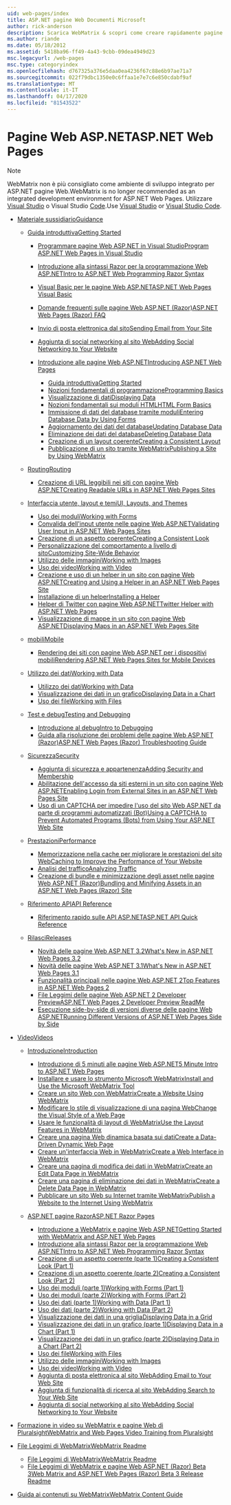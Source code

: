 ```yaml
---
uid: web-pages/index
title: ASP.NET pagine Web Documenti Microsoft
author: rick-anderson
description: Scarica WebMatrix & scopri come creare rapidamente pagine web in modo semplice per combinare il codice server con HTML.
ms.author: riande
ms.date: 05/18/2012
ms.assetid: 5418ba96-ff49-4a43-9cbb-09dea4949d23
msc.legacyurl: /web-pages
msc.type: categoryindex
ms.openlocfilehash: d767325a376e5daa0ea4236f67c88e6b97ae71a7
ms.sourcegitcommit: 022f79dbc1350e0c6ffaa1e7e7c6e850cdabf9af
ms.translationtype: MT
ms.contentlocale: it-IT
ms.lasthandoff: 04/17/2020
ms.locfileid: "81543522"
---
```

# <a name="aspnet-web-pages"></a><span data-ttu-id="3e1a0-103">Pagine Web ASP.NET</span><span class="sxs-lookup"><span data-stu-id="3e1a0-103">ASP.NET Web Pages</span></span>

> [!NOTE] 
> <span data-ttu-id="3e1a0-104">WebMatrix non è più consigliato come ambiente di sviluppo integrato per ASP.NET pagine Web.</span><span class="sxs-lookup"><span data-stu-id="3e1a0-104">WebMatrix is no longer recommended as an integrated development environment for ASP.NET Web Pages.</span></span> <span data-ttu-id="3e1a0-105">Utilizzare [Visual Studio](xref:web-pages/overview/getting-started/program-asp-net-web-pages-in-visual-studio) o Visual Studio [Code](https://code.visualstudio.com/).</span><span class="sxs-lookup"><span data-stu-id="3e1a0-105">Use [Visual Studio](xref:web-pages/overview/getting-started/program-asp-net-web-pages-in-visual-studio) or [Visual Studio Code](https://code.visualstudio.com/).</span></span>

- [<span data-ttu-id="3e1a0-106">Materiale sussidiario</span><span class="sxs-lookup"><span data-stu-id="3e1a0-106">Guidance</span></span>](overview/index.md)

    - [<span data-ttu-id="3e1a0-107">Guida introduttiva</span><span class="sxs-lookup"><span data-stu-id="3e1a0-107">Getting Started</span></span>](overview/getting-started/index.md)

        - [<span data-ttu-id="3e1a0-108">Programmare pagine Web ASP.NET in Visual Studio</span><span class="sxs-lookup"><span data-stu-id="3e1a0-108">Program ASP.NET Web Pages in Visual Studio</span></span>](overview/getting-started/program-asp-net-web-pages-in-visual-studio.md)
        - [<span data-ttu-id="3e1a0-109">Introduzione alla sintassi Razor per la programmazione Web ASP.NET</span><span class="sxs-lookup"><span data-stu-id="3e1a0-109">Intro to ASP.NET Web Programming Razor Syntax</span></span>](overview/getting-started/introducing-razor-syntax-c.md)
        - [<span data-ttu-id="3e1a0-110">Visual Basic per le pagine Web ASP.NET</span><span class="sxs-lookup"><span data-stu-id="3e1a0-110">ASP.NET Web Pages Visual Basic</span></span>](overview/getting-started/introducing-razor-syntax-vb.md)
        - [<span data-ttu-id="3e1a0-111">Domande frequenti sulle pagine Web ASP.NET (Razor)</span><span class="sxs-lookup"><span data-stu-id="3e1a0-111">ASP.NET Web Pages (Razor) FAQ</span></span>](overview/getting-started/aspnet-web-pages-razor-faq.md)
        - [<span data-ttu-id="3e1a0-112">Invio di posta elettronica dal sito</span><span class="sxs-lookup"><span data-stu-id="3e1a0-112">Sending Email from Your Site</span></span>](overview/getting-started/11-adding-email-to-your-web-site.md)
        - [<span data-ttu-id="3e1a0-113">Aggiunta di social networking al sito Web</span><span class="sxs-lookup"><span data-stu-id="3e1a0-113">Adding Social Networking to Your Website</span></span>](overview/getting-started/13-adding-social-networking-to-your-web-site.md)
        - [<span data-ttu-id="3e1a0-114">Introduzione alle pagine Web ASP.NET</span><span class="sxs-lookup"><span data-stu-id="3e1a0-114">Introducing ASP.NET Web Pages</span></span>](overview/getting-started/introducing-aspnet-web-pages-2/index.md)

            - [<span data-ttu-id="3e1a0-115">Guida introduttiva</span><span class="sxs-lookup"><span data-stu-id="3e1a0-115">Getting Started</span></span>](overview/getting-started/introducing-aspnet-web-pages-2/getting-started.md)
            - [<span data-ttu-id="3e1a0-116">Nozioni fondamentali di programmazione</span><span class="sxs-lookup"><span data-stu-id="3e1a0-116">Programming Basics</span></span>](overview/getting-started/introducing-aspnet-web-pages-2/intro-to-web-pages-programming.md)
            - [<span data-ttu-id="3e1a0-117">Visualizzazione di dati</span><span class="sxs-lookup"><span data-stu-id="3e1a0-117">Displaying Data</span></span>](overview/getting-started/introducing-aspnet-web-pages-2/displaying-data.md)
            - [<span data-ttu-id="3e1a0-118">Nozioni fondamentali sui moduli HTML</span><span class="sxs-lookup"><span data-stu-id="3e1a0-118">HTML Form Basics</span></span>](overview/getting-started/introducing-aspnet-web-pages-2/form-basics.md)
            - [<span data-ttu-id="3e1a0-119">Immissione di dati del database tramite moduli</span><span class="sxs-lookup"><span data-stu-id="3e1a0-119">Entering Database Data by Using Forms</span></span>](overview/getting-started/introducing-aspnet-web-pages-2/entering-data.md)
            - [<span data-ttu-id="3e1a0-120">Aggiornamento dei dati del database</span><span class="sxs-lookup"><span data-stu-id="3e1a0-120">Updating Database Data</span></span>](overview/getting-started/introducing-aspnet-web-pages-2/updating-data.md)
            - [<span data-ttu-id="3e1a0-121">Eliminazione dei dati del database</span><span class="sxs-lookup"><span data-stu-id="3e1a0-121">Deleting Database Data</span></span>](overview/getting-started/introducing-aspnet-web-pages-2/deleting-data.md)
            - [<span data-ttu-id="3e1a0-122">Creazione di un layout coerente</span><span class="sxs-lookup"><span data-stu-id="3e1a0-122">Creating a Consistent Layout</span></span>](overview/getting-started/introducing-aspnet-web-pages-2/layouts.md)
            - [<span data-ttu-id="3e1a0-123">Pubblicazione di un sito tramite WebMatrix</span><span class="sxs-lookup"><span data-stu-id="3e1a0-123">Publishing a Site by Using WebMatrix</span></span>](overview/getting-started/introducing-aspnet-web-pages-2/publishing.md)
    - [<span data-ttu-id="3e1a0-124">Routing</span><span class="sxs-lookup"><span data-stu-id="3e1a0-124">Routing</span></span>](overview/routing/index.md)

        - [<span data-ttu-id="3e1a0-125">Creazione di URL leggibili nei siti con pagine Web ASP.NET</span><span class="sxs-lookup"><span data-stu-id="3e1a0-125">Creating Readable URLs in ASP.NET Web Pages Sites</span></span>](overview/routing/creating-readable-urls-in-aspnet-web-pages-sites.md)
    - [<span data-ttu-id="3e1a0-126">Interfaccia utente, layout e temi</span><span class="sxs-lookup"><span data-stu-id="3e1a0-126">UI, Layouts, and Themes</span></span>](overview/ui-layouts-and-themes/index.md)

        - [<span data-ttu-id="3e1a0-127">Uso dei moduli</span><span class="sxs-lookup"><span data-stu-id="3e1a0-127">Working with Forms</span></span>](overview/ui-layouts-and-themes/4-working-with-forms.md)
        - [<span data-ttu-id="3e1a0-128">Convalida dell'input utente nelle pagine Web ASP.NET</span><span class="sxs-lookup"><span data-stu-id="3e1a0-128">Validating User Input in ASP.NET Web Pages Sites</span></span>](overview/ui-layouts-and-themes/validating-user-input-in-aspnet-web-pages-sites.md)
        - [<span data-ttu-id="3e1a0-129">Creazione di un aspetto coerente</span><span class="sxs-lookup"><span data-stu-id="3e1a0-129">Creating a Consistent Look</span></span>](overview/ui-layouts-and-themes/3-creating-a-consistent-look.md)
        - [<span data-ttu-id="3e1a0-130">Personalizzazione del comportamento a livello di sito</span><span class="sxs-lookup"><span data-stu-id="3e1a0-130">Customizing Site-Wide Behavior</span></span>](overview/ui-layouts-and-themes/18-customizing-site-wide-behavior.md)
        - [<span data-ttu-id="3e1a0-131">Utilizzo delle immagini</span><span class="sxs-lookup"><span data-stu-id="3e1a0-131">Working with Images</span></span>](overview/ui-layouts-and-themes/9-working-with-images.md)
        - [<span data-ttu-id="3e1a0-132">Uso dei video</span><span class="sxs-lookup"><span data-stu-id="3e1a0-132">Working with Video</span></span>](overview/ui-layouts-and-themes/10-working-with-video.md)
        - [<span data-ttu-id="3e1a0-133">Creazione e uso di un helper in un sito con pagine Web ASP.NET</span><span class="sxs-lookup"><span data-stu-id="3e1a0-133">Creating and Using a Helper in an ASP.NET Web Pages Site</span></span>](overview/ui-layouts-and-themes/creating-and-using-a-helper-in-an-aspnet-web-pages-site.md)
        - [<span data-ttu-id="3e1a0-134">Installazione di un helper</span><span class="sxs-lookup"><span data-stu-id="3e1a0-134">Installing a Helper</span></span>](overview/ui-layouts-and-themes/installing-helpers.md)
        - [<span data-ttu-id="3e1a0-135">Helper di Twitter con pagine Web ASP.NET</span><span class="sxs-lookup"><span data-stu-id="3e1a0-135">Twitter Helper with ASP.NET Web Pages</span></span>](overview/ui-layouts-and-themes/twitter-helper.md)
        - [<span data-ttu-id="3e1a0-136">Visualizzazione di mappe in un sito con pagine Web ASP.NET</span><span class="sxs-lookup"><span data-stu-id="3e1a0-136">Displaying Maps in an ASP.NET Web Pages Site</span></span>](overview/ui-layouts-and-themes/displaying-maps-in-an-aspnet-web-pages-site.md)
    - [<span data-ttu-id="3e1a0-137">mobili</span><span class="sxs-lookup"><span data-stu-id="3e1a0-137">Mobile</span></span>](overview/mobile/index.md)

        - [<span data-ttu-id="3e1a0-138">Rendering dei siti con pagine Web ASP.NET per i dispositivi mobili</span><span class="sxs-lookup"><span data-stu-id="3e1a0-138">Rendering ASP.NET Web Pages Sites for Mobile Devices</span></span>](overview/mobile/rendering-aspnet-web-pages-sites-for-mobile-devices.md)
    - [<span data-ttu-id="3e1a0-139">Utilizzo dei dati</span><span class="sxs-lookup"><span data-stu-id="3e1a0-139">Working with Data</span></span>](overview/data/index.md)

        - [<span data-ttu-id="3e1a0-140">Utilizzo dei dati</span><span class="sxs-lookup"><span data-stu-id="3e1a0-140">Working with Data</span></span>](overview/data/5-working-with-data.md)
        - [<span data-ttu-id="3e1a0-141">Visualizzazione dei dati in un grafico</span><span class="sxs-lookup"><span data-stu-id="3e1a0-141">Displaying Data in a Chart</span></span>](overview/data/7-displaying-data-in-a-chart.md)
        - [<span data-ttu-id="3e1a0-142">Uso dei file</span><span class="sxs-lookup"><span data-stu-id="3e1a0-142">Working with Files</span></span>](overview/data/working-with-files.md)
    - [<span data-ttu-id="3e1a0-143">Test e debug</span><span class="sxs-lookup"><span data-stu-id="3e1a0-143">Testing and Debugging</span></span>](overview/testing-and-debugging/index.md)

        - [<span data-ttu-id="3e1a0-144">Introduzione al debug</span><span class="sxs-lookup"><span data-stu-id="3e1a0-144">Intro to Debugging</span></span>](overview/testing-and-debugging/introduction-to-debugging.md)
        - [<span data-ttu-id="3e1a0-145">Guida alla risoluzione dei problemi delle pagine Web ASP.NET (Razor)</span><span class="sxs-lookup"><span data-stu-id="3e1a0-145">ASP.NET Web Pages (Razor) Troubleshooting Guide</span></span>](overview/testing-and-debugging/aspnet-web-pages-razor-troubleshooting-guide.md)
    - [<span data-ttu-id="3e1a0-146">Sicurezza</span><span class="sxs-lookup"><span data-stu-id="3e1a0-146">Security</span></span>](overview/security/index.md)

        - [<span data-ttu-id="3e1a0-147">Aggiunta di sicurezza e appartenenza</span><span class="sxs-lookup"><span data-stu-id="3e1a0-147">Adding Security and Membership</span></span>](overview/security/16-adding-security-and-membership.md)
        - [<span data-ttu-id="3e1a0-148">Abilitazione dell'accesso da siti esterni in un sito con pagine Web ASP.NET</span><span class="sxs-lookup"><span data-stu-id="3e1a0-148">Enabling Login from External Sites in an ASP.NET Web Pages Site</span></span>](overview/security/enabling-login-from-external-sites-in-an-aspnet-web-pages-site.md)
        - [<span data-ttu-id="3e1a0-149">Uso di un CAPTCHA per impedire l'uso del sito Web ASP.NET da parte di programmi automatizzati (Bot)</span><span class="sxs-lookup"><span data-stu-id="3e1a0-149">Using a CAPTCHA to Prevent Automated Programs (Bots) from Using Your ASP.NET Web Site</span></span>](overview/security/using-a-catpcha-to-prevent-automated-programs-bots-from-using-your-aspnet-web-site.md)
    - [<span data-ttu-id="3e1a0-150">Prestazioni</span><span class="sxs-lookup"><span data-stu-id="3e1a0-150">Performance</span></span>](overview/performance-and-traffic/index.md)

        - [<span data-ttu-id="3e1a0-151">Memorizzazione nella cache per migliorare le prestazioni del sito Web</span><span class="sxs-lookup"><span data-stu-id="3e1a0-151">Caching to Improve the Performance of Your Website</span></span>](overview/performance-and-traffic/15-caching-to-improve-the-performance-of-your-website.md)
        - [<span data-ttu-id="3e1a0-152">Analisi del traffico</span><span class="sxs-lookup"><span data-stu-id="3e1a0-152">Analyzing Traffic</span></span>](overview/performance-and-traffic/14-analyzing-traffic.md)
        - [<span data-ttu-id="3e1a0-153">Creazione di bundle e minimizzazione degli asset nelle pagine Web ASP.NET (Razor)</span><span class="sxs-lookup"><span data-stu-id="3e1a0-153">Bundling and Minifying Assets in an ASP.NET Web Pages (Razor) Site</span></span>](overview/performance-and-traffic/bundling-and-minifying-assets-in-an-aspnet-web-pages-razor-site.md)
    - [<span data-ttu-id="3e1a0-154">Riferimento API</span><span class="sxs-lookup"><span data-stu-id="3e1a0-154">API Reference</span></span>](overview/api-reference/index.md)

        - [<span data-ttu-id="3e1a0-155">Riferimento rapido sulle API ASP.NET</span><span class="sxs-lookup"><span data-stu-id="3e1a0-155">ASP.NET API Quick Reference</span></span>](overview/api-reference/asp-net-web-pages-api-reference.md)
    - [<span data-ttu-id="3e1a0-156">Rilasci</span><span class="sxs-lookup"><span data-stu-id="3e1a0-156">Releases</span></span>](overview/releases/index.md)

        - [<span data-ttu-id="3e1a0-157">Novità delle pagine Web ASP.NET 3.2</span><span class="sxs-lookup"><span data-stu-id="3e1a0-157">What's New in ASP.NET Web Pages 3.2</span></span>](overview/releases/whats-new-in-aspnet-web-pages-32.md)
        - [<span data-ttu-id="3e1a0-158">Novità delle pagine Web ASP.NET 3.1</span><span class="sxs-lookup"><span data-stu-id="3e1a0-158">What's New in ASP.NET Web Pages 3.1</span></span>](overview/releases/whats-new-aspnet-web-pages-31.md)
        - [<span data-ttu-id="3e1a0-159">Funzionalità principali nelle pagine Web ASP.NET 2</span><span class="sxs-lookup"><span data-stu-id="3e1a0-159">Top Features in ASP.NET Web Pages 2</span></span>](overview/releases/top-features-in-web-pages-2.md)
        - [<span data-ttu-id="3e1a0-160">File Leggimi delle pagine Web ASP.NET 2 Developer Preview</span><span class="sxs-lookup"><span data-stu-id="3e1a0-160">ASP.NET Web Pages 2 Developer Preview ReadMe</span></span>](overview/releases/aspnet-web-pages-2-developer-preview-readme.md)
        - [<span data-ttu-id="3e1a0-161">Esecuzione side-by-side di versioni diverse delle pagine Web ASP.NET</span><span class="sxs-lookup"><span data-stu-id="3e1a0-161">Running Different Versions of ASP.NET Web Pages Side by Side</span></span>](overview/releases/running-v1-and-v2-sites-side-by-side.md)
- [<span data-ttu-id="3e1a0-162">Video</span><span class="sxs-lookup"><span data-stu-id="3e1a0-162">Videos</span></span>](videos/index.md)

    - [<span data-ttu-id="3e1a0-163">Introduzione</span><span class="sxs-lookup"><span data-stu-id="3e1a0-163">Introduction</span></span>](videos/introduction/index.md)

        - [<span data-ttu-id="3e1a0-164">Introduzione di 5 minuti alle pagine Web ASP.NET</span><span class="sxs-lookup"><span data-stu-id="3e1a0-164">5 Minute Intro to ASP.NET Web Pages</span></span>](videos/introduction/5-minute-introduction-to-aspnet-web-pages.md)
        - [<span data-ttu-id="3e1a0-165">Installare e usare lo strumento Microsoft WebMatrix</span><span class="sxs-lookup"><span data-stu-id="3e1a0-165">Install and Use the Microsoft WebMatrix Tool</span></span>](videos/introduction/install-and-use-the-microsoft-webmatrix-tool.md)
        - [<span data-ttu-id="3e1a0-166">Creare un sito Web con WebMatrix</span><span class="sxs-lookup"><span data-stu-id="3e1a0-166">Create a Website Using WebMatrix</span></span>](videos/introduction/create-a-website-using-webmatrix.md)
        - [<span data-ttu-id="3e1a0-167">Modificare lo stile di visualizzazione di una pagina Web</span><span class="sxs-lookup"><span data-stu-id="3e1a0-167">Change the Visual Style of a Web Page</span></span>](videos/introduction/change-the-visual-style-of-a-web-page.md)
        - [<span data-ttu-id="3e1a0-168">Usare le funzionalità di layout di WebMatrix</span><span class="sxs-lookup"><span data-stu-id="3e1a0-168">Use the Layout Features in WebMatrix</span></span>](videos/introduction/use-the-layout-features-in-webmatrix.md)
        - [<span data-ttu-id="3e1a0-169">Creare una pagina Web dinamica basata sui dati</span><span class="sxs-lookup"><span data-stu-id="3e1a0-169">Create a Data-Driven Dynamic Web Page</span></span>](videos/introduction/create-a-data-driven-dynamic-web-page.md)
        - [<span data-ttu-id="3e1a0-170">Creare un'interfaccia Web in WebMatrix</span><span class="sxs-lookup"><span data-stu-id="3e1a0-170">Create a Web Interface in WebMatrix</span></span>](videos/introduction/create-a-web-interface-in-webmatrix.md)
        - [<span data-ttu-id="3e1a0-171">Creare una pagina di modifica dei dati in WebMatrix</span><span class="sxs-lookup"><span data-stu-id="3e1a0-171">Create an Edit Data Page in WebMatrix</span></span>](videos/introduction/create-an-edit-data-page-in-webmatrix.md)
        - [<span data-ttu-id="3e1a0-172">Creare una pagina di eliminazione dei dati in WebMatrix</span><span class="sxs-lookup"><span data-stu-id="3e1a0-172">Create a Delete Data Page in WebMatrix</span></span>](videos/introduction/create-a-delete-data-page-in-webmatrix.md)
        - [<span data-ttu-id="3e1a0-173">Pubblicare un sito Web su Internet tramite WebMatrix</span><span class="sxs-lookup"><span data-stu-id="3e1a0-173">Publish a Website to the Internet Using WebMatrix</span></span>](videos/introduction/publish-a-website-to-the-internet-using-webmatrix.md)
    - [<span data-ttu-id="3e1a0-174">ASP.NET pagine Razor</span><span class="sxs-lookup"><span data-stu-id="3e1a0-174">ASP.NET Razor Pages</span></span>](videos/aspnet-razor-pages/index.md)

        - [<span data-ttu-id="3e1a0-175">Introduzione a WebMatrix e pagine Web ASP.NET</span><span class="sxs-lookup"><span data-stu-id="3e1a0-175">Getting Started with WebMatrix and ASP.NET Web Pages</span></span>](videos/aspnet-razor-pages/getting-started-with-webmatrix-and-aspnet-web-pages.md)
        - [<span data-ttu-id="3e1a0-176">Introduzione alla sintassi Razor per la programmazione Web ASP.NET</span><span class="sxs-lookup"><span data-stu-id="3e1a0-176">Intro to ASP.NET Web Programming Razor Syntax</span></span>](videos/aspnet-razor-pages/introduction-to-aspnet-web-programming-using-the-razor-syntax.md)
        - [<span data-ttu-id="3e1a0-177">Creazione di un aspetto coerente (parte 1)</span><span class="sxs-lookup"><span data-stu-id="3e1a0-177">Creating a Consistent Look (Part 1)</span></span>](videos/aspnet-razor-pages/creating-a-consistent-look-part-1.md)
        - [<span data-ttu-id="3e1a0-178">Creazione di un aspetto coerente (parte 2)</span><span class="sxs-lookup"><span data-stu-id="3e1a0-178">Creating a Consistent Look (Part 2)</span></span>](videos/aspnet-razor-pages/creating-a-consistent-look-part-2.md)
        - [<span data-ttu-id="3e1a0-179">Uso dei moduli (parte 1)</span><span class="sxs-lookup"><span data-stu-id="3e1a0-179">Working with Forms (Part 1)</span></span>](videos/aspnet-razor-pages/working-with-forms-part-1.md)
        - [<span data-ttu-id="3e1a0-180">Uso dei moduli (parte 2)</span><span class="sxs-lookup"><span data-stu-id="3e1a0-180">Working with Forms (Part 2)</span></span>](videos/aspnet-razor-pages/working-with-forms-part-2.md)
        - [<span data-ttu-id="3e1a0-181">Uso dei dati (parte 1)</span><span class="sxs-lookup"><span data-stu-id="3e1a0-181">Working with Data (Part 1)</span></span>](videos/aspnet-razor-pages/working-with-data-part-1.md)
        - [<span data-ttu-id="3e1a0-182">Uso dei dati (parte 2)</span><span class="sxs-lookup"><span data-stu-id="3e1a0-182">Working with Data (Part 2)</span></span>](videos/aspnet-razor-pages/working-with-data-part-2.md)
        - [<span data-ttu-id="3e1a0-183">Visualizzazione dei dati in una griglia</span><span class="sxs-lookup"><span data-stu-id="3e1a0-183">Displaying Data in a Grid</span></span>](videos/aspnet-razor-pages/displaying-data-in-a-grid.md)
        - [<span data-ttu-id="3e1a0-184">Visualizzazione dei dati in un grafico (parte 1)</span><span class="sxs-lookup"><span data-stu-id="3e1a0-184">Displaying Data in a Chart (Part 1)</span></span>](videos/aspnet-razor-pages/displaying-data-in-a-chart-part-1.md)
        - [<span data-ttu-id="3e1a0-185">Visualizzazione dei dati in un grafico (parte 2)</span><span class="sxs-lookup"><span data-stu-id="3e1a0-185">Displaying Data in a Chart (Part 2)</span></span>](videos/aspnet-razor-pages/displaying-data-in-a-chart-part-2.md)
        - [<span data-ttu-id="3e1a0-186">Uso dei file</span><span class="sxs-lookup"><span data-stu-id="3e1a0-186">Working with Files</span></span>](videos/aspnet-razor-pages/working-with-files.md)
        - [<span data-ttu-id="3e1a0-187">Utilizzo delle immagini</span><span class="sxs-lookup"><span data-stu-id="3e1a0-187">Working with Images</span></span>](videos/aspnet-razor-pages/working-with-images.md)
        - [<span data-ttu-id="3e1a0-188">Uso dei video</span><span class="sxs-lookup"><span data-stu-id="3e1a0-188">Working with Video</span></span>](videos/aspnet-razor-pages/working-with-video.md)
        - [<span data-ttu-id="3e1a0-189">Aggiunta di posta elettronica al sito Web</span><span class="sxs-lookup"><span data-stu-id="3e1a0-189">Adding Email to Your Web Site</span></span>](videos/aspnet-razor-pages/adding-email-to-your-web-site.md)
        - [<span data-ttu-id="3e1a0-190">Aggiunta di funzionalità di ricerca al sito Web</span><span class="sxs-lookup"><span data-stu-id="3e1a0-190">Adding Search to Your Web Site</span></span>](videos/aspnet-razor-pages/adding-search-to-your-web-site.md)
        - [<span data-ttu-id="3e1a0-191">Aggiunta di social networking al sito Web</span><span class="sxs-lookup"><span data-stu-id="3e1a0-191">Adding Social Networking to Your Website</span></span>](videos/aspnet-razor-pages/adding-social-networking-to-your-website.md)
- [<span data-ttu-id="3e1a0-192">Formazione in video su WebMatrix e pagine Web di Pluralsight</span><span class="sxs-lookup"><span data-stu-id="3e1a0-192">WebMatrix and Web Pages Video Training from Pluralsight</span></span>](pluralsight.md)
- [<span data-ttu-id="3e1a0-193">File Leggimi di WebMatrix</span><span class="sxs-lookup"><span data-stu-id="3e1a0-193">WebMatrix Readme</span></span>](readme/index.md)

    - [<span data-ttu-id="3e1a0-194">File Leggimi di WebMatrix</span><span class="sxs-lookup"><span data-stu-id="3e1a0-194">WebMatrix Readme</span></span>](readme/overview.md)
    - [<span data-ttu-id="3e1a0-195">File Leggimi di WebMatrix e pagine Web ASP.NET (Razor) Beta 3</span><span class="sxs-lookup"><span data-stu-id="3e1a0-195">Web Matrix and ASP.NET Web Pages (Razor) Beta 3 Release Readme</span></span>](readme/beta3.md)
- [<span data-ttu-id="3e1a0-196">Guida ai contenuti su WebMatrix</span><span class="sxs-lookup"><span data-stu-id="3e1a0-196">WebMatrix Content Guide</span></span>](content-guide.md)
